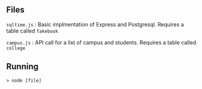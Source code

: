 ## Files

`sqltime.js` : Basic implmentation of Express and Postgresql. Requires a table called `fakebook`  
      
      
`campus.js` : API call for a list of campus and students. Requires a table called `college` 


## Running
  
`> node [file]`  
